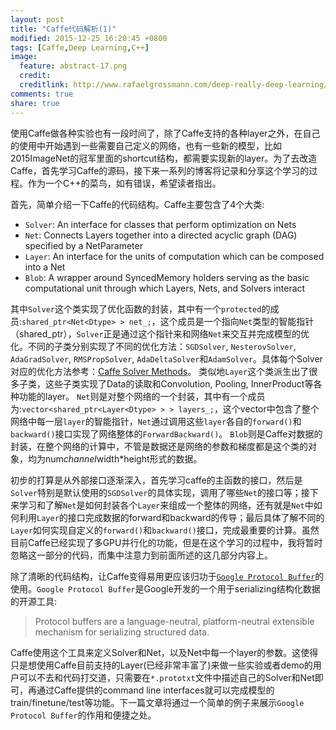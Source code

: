 ```yaml
---
layout: post
title: "Caffe代码解析(1)"
modified: 2015-12-25 16:20:45 +0800
tags: [Caffe,Deep Learning,C++]
image:
  feature: abstract-17.png
  credit: 
  creditlink: http://www.rafaelgrossmann.com/deep-really-deep-learning/
comments: true
share: true
---
```


使用Caffe做各种实验也有一段时间了，除了Caffe支持的各种layer之外，在自己的使用中开始遇到一些需要自己定义的网络，也有一些新的模型，比如2015ImageNet的冠军里面的shortcut结构，都需要实现新的layer。为了去改造Caffe，首先学习Caffe的源码，接下来一系列的博客将记录和分享这个学习的过程。作为一个C++的菜鸟，如有错误，希望读者指出。

首先，简单介绍一下Caffe的代码结构。Caffe主要包含了4个大类:

* `Solver`: An interface for classes that perform optimization on Nets
* `Net`: Connects Layers together into a directed acyclic graph (DAG) specified by a NetParameter
* `Layer`: An interface for the units of computation which can be composed into a Net
* `Blob`: A wrapper around SyncedMemory holders serving as the basic computational unit through which Layers, Nets, and Solvers interact

其中`Solver`这个类实现了优化函数的封装，其中有一个`protected`的成员:`shared_ptr<Net<Dtype> > net_;`，这个成员是一个指向`Net`类型的智能指针（shared_ptr），`Solver`正是通过这个指针来和网络`Net`来交互并完成模型的优化。不同的子类分别实现了不同的优化方法：`SGDSolver`, `NesterovSolver`, `AdaGradSolver`, `RMSPropSolver`, `AdaDeltaSolver`和`AdamSolver`。具体每个Solver对应的优化方法参考：<a href = "http://caffe.berkeleyvision.org/tutorial/solver.htm">Caffe Solver Methods</a>。
类似地`Layer`这个类派生出了很多子类，这些子类实现了Data的读取和Convolution, Pooling, InnerProduct等各种功能的layer。
`Net`则是对整个网络的一个封装，其中有一个成员为:`vector<shared_ptr<Layer<Dtype> > > layers_;`，这个vector中包含了整个网络中每一层`layer`的智能指针，`Net`通过调用这些`layer`各自的`forward()`和`backward()`接口实现了网络整体的`ForwardBackward()`。
`Blob`则是Caffe对数据的封装，在整个网络的计算中，不管是数据还是网络的参数和梯度都是这个类的对象，均为num*channel*width*height形式的数据。

初步的打算是从外部接口逐渐深入，首先学习caffe的主函数的接口，然后是`Solver`特别是默认使用的`SGDSolver`的具体实现，调用了哪些`Net`的接口等；接下来学习和了解`Net`是如何封装各个`Layer`来组成一个整体的网络，还有就是`Net`中如何利用`Layer`的接口完成数据的forward和backward的传导；最后具体了解不同的`Layer`如何实现自定义的`forward()`和`backward()`接口，完成最重要的计算。虽然目前Caffe已经实现了多GPU并行化的功能，但是在这个学习的过程中，我将暂时忽略这一部分的代码，而集中注意力到前面所述的这几部分内容上。

除了清晰的代码结构，让Caffe变得易用更应该归功于<a href = "https://developers.google.com/protocol-buffers/">`Google Protocol Buffer`</a>的使用。`Google Protocol Buffer`是Google开发的一个用于serializing结构化数据的开源工具:

> Protocol buffers are a language-neutral, platform-neutral extensible mechanism for serializing structured data.

Caffe使用这个工具来定义Solver和Net，以及Net中每一个layer的参数。这使得只是想使用Caffe目前支持的Layer(已经非常丰富了)来做一些实验或者demo的用户可以不去和代码打交道，只需要在`*.prototxt`文件中描述自己的Solver和Net即可，再通过Caffe提供的command line interfaces就可以完成模型的train/finetune/test等功能。下一篇文章将通过一个简单的例子来展示`Google Protocol Buffer`的作用和便捷之处。